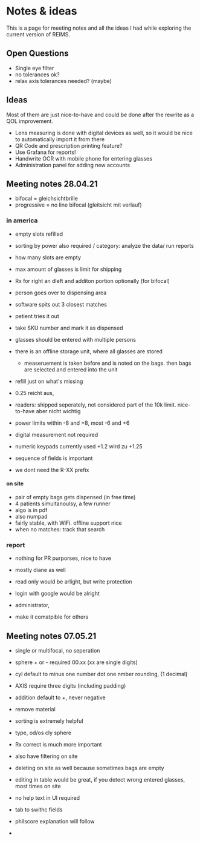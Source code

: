 # Notes & ideas

This is a page for meeting notes and all the ideas I had while exploring the current version of REIMS.

## Open Questions

- Single eye filter
- no tolerances ok?
- relax axis tolerances needed? (maybe)

## Ideas

Most of them are just nice-to-have and could be done after the rewrite as a QOL improvement.

- Lens measuring is done with digital devices as well, so it would be nice to automatically import it from there
- QR Code and prescription printing feature?
- Use Grafana for reports!
- Handwrite OCR with mobile phone for entering glasses
- Administration panel for adding new accounts

## Meeting notes 28.04.21

- bifocal = gleichsichtbrille
- progressive = no line bifocal (gleitsicht mit verlauf)

### in america

- empty slots refilled

- sorting by power also required / category: analyze the data/ run reports
- how many slots are empty

- max amount of glasses is limit for shipping

- Rx for right an dleft and additon portion optionally (for bifocal)
- person goes over to dispensing area
- software spits out 3 closest matches
- petient tries it out
- take SKU number and mark it as dispensed

- glasses should be entered with multiple persons
- there is an offline storage unit, where all glasses are stored
  - measeruement is taken before and is noted on the bags. then bags are selected and entered into the unit
- refill just on what's missing
- 0.25 reicht aus,
- readers: shipped seperately, not considered part of the 10k limit. nice-to-have aber nicht wichtig
- power limits within -8 and +8, most -6 and +6

- digital measurement not required
- numeric keypads currently used +1.2 wird zu +1.25
- sequence of fields is important

- we dont need the R-XX prefix

#### on site

- pair of empty bags gets dispensed (in free time)
- 4 patients simultanoulsy, a few runner
- algo is in pdf
- also numpad
- fairly stable, with WiFi. offline support nice
- when no matches: track that search

### report

- nothing for PR purporses, nice to have
- mostly diane as well

- read only would be arlight, but write protection

- login with google would be alright

- administrator,
- make it comatpible for others

## Meeting notes 07.05.21

- single or multifocal, no seperation
- sphere + or - required 00.xx (xx are single digits)
- cyl default to minus one number dot one nmber rounding, (1 decimal)
- AXIS require three digits (including padding)
- addition default to +, never negative

- remove material

- sorting is extremely helpful
- type, od/os cly sphere
- Rx correct is much more important
- also have filtering on site

- deleting on site as well because sometimes bags are empty
- editing in table would be great, if you detect wrong entered glasses, most times on site

- no help text in UI required

- tab to swithc fields
- philscore explanation will follow

-
